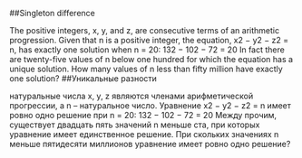 ##Singleton difference

The positive integers, x, y, and z, are consecutive terms of an arithmetic progression. Given that n is a positive integer, the equation, x2 − y2 − z2 = n, has exactly one solution when n = 20:
132 − 102 − 72 = 20
In fact there are twenty-five values of n below one hundred for which the equation has a unique solution.
How many values of n less than fifty million have exactly one solution?
##Уникальные разности

натуральные числа x, y, z являются членами арифметической прогрессии, а n – натуральное число. Уравнение x2 − y2 − z2 = n имеет ровно одно решение при n = 20:
132 − 102 − 72 = 20
Между прочим, существует двадцать пять значений n меньше ста, при которых уравнение имеет единственное решение.
При скольких значениях n меньше пятидесяти миллионов уравнение имеет ровно одно решение?
